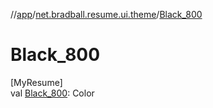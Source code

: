 //[app](../../index.md)/[net.bradball.resume.ui.theme](index.md)/[Black_800](-black_800.md)

# Black_800

[MyResume]\
val [Black_800](-black_800.md): Color
